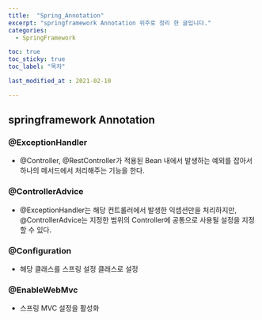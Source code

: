 ```yaml
---
title:  "Spring_Annotation"
excerpt: "springframework Annotation 위주로 정리 한 글입니다."
categories:
  - SpringFramework

toc: true
toc_sticky: true
toc_label: "목차"

last_modified_at : 2021-02-10

---
```


## springframework Annotation
### @ExceptionHandler
- @Controller, @RestController가 적용된 Bean 내에서 발생하는 예외를 잡아서 하나의 메서드에서 처리해주는 기능을 한다.

### @ControllerAdvice
- @ExceptionHandler는 해당 컨트롤러에서 발생한 익셉션만을 처리하지만, @ControllerAdvice는 지정한 범위의 Controller에 공통으로 사용될 설정을 지정 할 수 있다.

### @Configuration
- 해당 클래스를 스프링 설정 클래스로 설정

### @EnableWebMvc
- 스프링 MVC 설정을 활성화